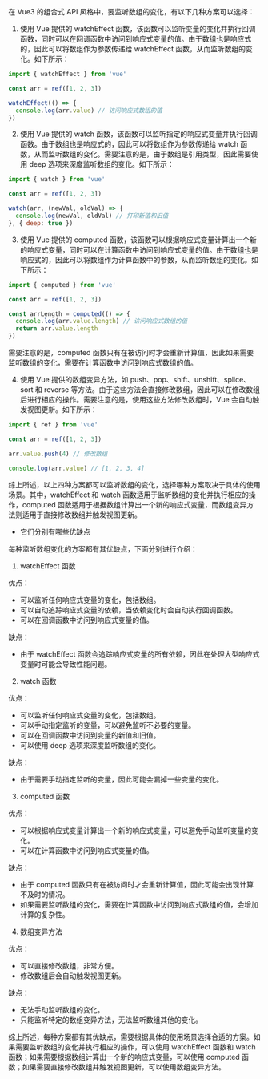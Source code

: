 
在 Vue3 的组合式 API 风格中，要监听数组的变化，有以下几种方案可以选择：

1.  使用 Vue 提供的 watchEffect 函数，该函数可以监听变量的变化并执行回调函数，同时可以在回调函数中访问到响应式变量的值。由于数组也是响应式的，因此可以将数组作为参数传递给 watchEffect 函数，从而监听数组的变化。如下所示：  

```js
import { watchEffect } from 'vue'

const arr = ref([1, 2, 3])

watchEffect(() => {
  console.log(arr.value) // 访问响应式数组的值
})

```

2.  使用 Vue 提供的 watch 函数，该函数可以监听指定的响应式变量并执行回调函数。由于数组也是响应式的，因此可以将数组作为参数传递给 watch 函数，从而监听数组的变化。需要注意的是，由于数组是引用类型，因此需要使用 deep 选项来深度监听数组的变化。如下所示：  

```js
import { watch } from 'vue'

const arr = ref([1, 2, 3])

watch(arr, (newVal, oldVal) => {
  console.log(newVal, oldVal) // 打印新值和旧值
}, { deep: true })

```

3.  使用 Vue 提供的 computed 函数，该函数可以根据响应式变量计算出一个新的响应式变量，同时可以在计算函数中访问到响应式变量的值。由于数组也是响应式的，因此可以将数组作为计算函数中的参数，从而监听数组的变化。如下所示：  

```js
import { computed } from 'vue'

const arr = ref([1, 2, 3])

const arrLength = computed(() => {
  console.log(arr.value.length) // 访问响应式数组的值
  return arr.value.length
})

```

需要注意的是，computed 函数只有在被访问时才会重新计算值，因此如果需要监听数组的变化，需要在计算函数中访问到响应式数组的值。

4.  使用 Vue 提供的数组变异方法，如 push、pop、shift、unshift、splice、sort 和 reverse 等方法。由于这些方法会直接修改数组，因此可以在修改数组后进行相应的操作。需要注意的是，使用这些方法修改数组时，Vue 会自动触发视图更新。如下所示：  

```js
import { ref } from 'vue'

const arr = ref([1, 2, 3])

arr.value.push(4) // 修改数组

console.log(arr.value) // [1, 2, 3, 4]

```

综上所述，以上四种方案都可以监听数组的变化，选择哪种方案取决于具体的使用场景。其中，watchEffect 和 watch 函数适用于监听数组的变化并执行相应的操作，computed 函数适用于根据数组计算出一个新的响应式变量，而数组变异方法则适用于直接修改数组并触发视图更新。


- 它们分别有哪些优缺点

每种监听数组变化的方案都有其优缺点，下面分别进行介绍：

1.  watchEffect 函数

优点：

-   可以监听任何响应式变量的变化，包括数组。
-   可以自动追踪响应式变量的依赖，当依赖变化时会自动执行回调函数。
-   可以在回调函数中访问到响应式变量的值。

缺点：

-   由于 watchEffect 函数会追踪响应式变量的所有依赖，因此在处理大型响应式变量时可能会导致性能问题。

2.  watch 函数

优点：

-   可以监听任何响应式变量的变化，包括数组。
-   可以手动指定监听的变量，可以避免监听不必要的变量。
-   可以在回调函数中访问到变量的新值和旧值。
-   可以使用 deep 选项来深度监听数组的变化。

缺点：

-   由于需要手动指定监听的变量，因此可能会漏掉一些变量的变化。

3.  computed 函数

优点：

-   可以根据响应式变量计算出一个新的响应式变量，可以避免手动监听变量的变化。
-   可以在计算函数中访问到响应式变量的值。

缺点：

-   由于 computed 函数只有在被访问时才会重新计算值，因此可能会出现计算不及时的情况。
-   如果需要监听数组的变化，需要在计算函数中访问到响应式数组的值，会增加计算的复杂性。

4.  数组变异方法

优点：

-   可以直接修改数组，非常方便。
-   修改数组后会自动触发视图更新。

缺点：

-   无法手动监听数组的变化。
-   只能监听特定的数组变异方法，无法监听数组其他的变化。

综上所述，每种方案都有其优缺点，需要根据具体的使用场景选择合适的方案。如果需要监听数组的变化并执行相应的操作，可以使用 watchEffect 函数和 watch 函数；如果需要根据数组计算出一个新的响应式变量，可以使用 computed 函数；如果需要直接修改数组并触发视图更新，可以使用数组变异方法。